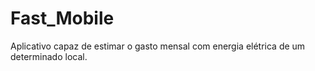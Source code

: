 # Fast_Mobile
Aplicativo capaz de estimar o gasto mensal com energia elétrica de um determinado local.
